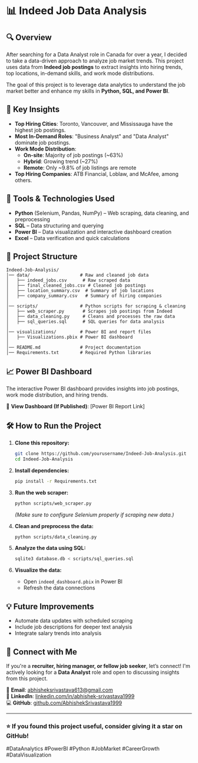 # 📊 Indeed Job Data Analysis

## 🔍 Overview

After searching for a Data Analyst role in Canada for over a year, I decided to take a data-driven approach to analyze job market trends. This project uses data from **Indeed job postings** to extract insights into hiring trends, top locations, in-demand skills, and work mode distributions.

The goal of this project is to leverage data analytics to understand the job market better and enhance my skills in **Python, SQL, and Power BI**.

## 🚀 Key Insights

- **Top Hiring Cities**: Toronto, Vancouver, and Mississauga have the highest job postings.
- **Most In-Demand Roles**: "Business Analyst" and "Data Analyst" dominate job postings.
- **Work Mode Distribution**:
  - **On-site**: Majority of job postings (~63%)
  - **Hybrid**: Growing trend (~27%)
  - **Remote**: Only ~9.8% of job listings are remote
- **Top Hiring Companies**: ATB Financial, Loblaw, and McAfee, among others.

## 🔧 Tools & Technologies Used

- **Python** (Selenium, Pandas, NumPy) – Web scraping, data cleaning, and preprocessing
- **SQL** – Data structuring and querying
- **Power BI** – Data visualization and interactive dashboard creation
- **Excel** – Data verification and quick calculations

## 📂 Project Structure

```
Indeed-Job-Analysis/
│── data/                   # Raw and cleaned job data
│   ├── indeed_jobs.csv      # Raw scraped data
│   ├── final_cleaned_jobs.csv # Cleaned job postings
│   ├── location_summary.csv  # Summary of job locations
│   ├── company_summary.csv   # Summary of hiring companies
│
│── scripts/                # Python scripts for scraping & cleaning
│   ├── web_scraper.py       # Scrapes job postings from Indeed
│   ├── data_cleaning.py     # Cleans and processes the raw data
│   ├── sql_queries.sql      # SQL queries for data analysis
│
│── visualizations/         # Power BI and report files
│   ├── Visualizations.pbix # Power BI dashboard
│
│── README.md               # Project documentation
│── Requirements.txt        # Required Python libraries
```

## 📈 Power BI Dashboard

The interactive Power BI dashboard provides insights into job postings, work mode distribution, and hiring trends.

🔗 **View Dashboard (If Published)**: [Power BI Report Link]

## 🛠 How to Run the Project

1. **Clone this repository:**
   ```sh
   git clone https://github.com/yourusername/Indeed-Job-Analysis.git
   cd Indeed-Job-Analysis
   ```

2. **Install dependencies:**
   ```sh
   pip install -r Requirements.txt
   ```

3. **Run the web scraper:**
   ```sh
   python scripts/web_scraper.py
   ```
   *(Make sure to configure Selenium properly if scraping new data.)*

4. **Clean and preprocess the data:**
   ```sh
   python scripts/data_cleaning.py
   ```

5. **Analyze the data using SQL:**
   ```sh
   sqlite3 database.db < scripts/sql_queries.sql
   ```

6. **Visualize the data:**
   - Open `indeed_dashboard.pbix` in Power BI
   - Refresh the data connections

## 💡 Future Improvements

- Automate data updates with scheduled scraping
- Include job descriptions for deeper text analysis
- Integrate salary trends into analysis

## 🤝 Connect with Me

If you're a **recruiter, hiring manager, or fellow job seeker**, let’s connect! I'm actively looking for a **Data Analyst** role and open to discussing insights from this project.

📧 **Email**: abhisheksrivastava613@gmail.com  
🔗 **LinkedIn**: [linkedin.com/in/abhishek-srivastava1999](https://www.linkedin.com/in/abhishek-srivastava1999/)  
💻 **GitHub**: [github.com/AbhishekSrivastava1999](https://github.com/AbhishekSrivastava1999/)

---

### ⭐ If you found this project useful, consider giving it a **star** on GitHub!

#DataAnalytics #PowerBI #Python #JobMarket #CareerGrowth #DataVisualization
